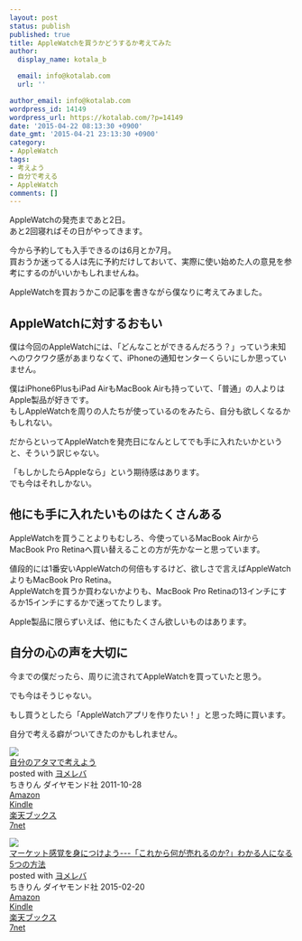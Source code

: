 ```yaml
---
layout: post
status: publish
published: true
title: AppleWatchを買うかどうするか考えてみた
author:
  display_name: kotala_b

  email: info@kotalab.com
  url: ''

author_email: info@kotalab.com
wordpress_id: 14149
wordpress_url: https://kotalab.com/?p=14149
date: '2015-04-22 08:13:30 +0900'
date_gmt: '2015-04-21 23:13:30 +0900'
category:
- AppleWatch
tags:
- 考えよう
- 自分で考える
- AppleWatch
comments: []
---
```

<p>AppleWatchの発売まであと2日。<br />
あと2回寝ればその日がやってきます。</p>
<p>今から予約しても入手できるのは6月とか7月。<br />
買おうか迷ってる人は先に予約だけしておいて、実際に使い始めた人の意見を参考にするのがいいかもしれませんね。</p>
<p>AppleWatchを買おうかこの記事を書きながら僕なりに考えてみました。<br />
<!--more--></p>
<h2>AppleWatchに対するおもい</h2>
<p>僕は今回のAppleWatchには、「どんなことができるんだろう？」っていう未知へのワクワク感があまりなくて、iPhoneの通知センターくらいにしか思っていません。</p>
<p>僕はiPhone6PlusもiPad AirもMacBook Airも持っていて、「普通」の人よりはApple製品が好きです。<br />
もしAppleWatchを周りの人たちが使っているのをみたら、自分も欲しくなるかもしれない。</p>
<p>だからといってAppleWatchを発売日になんとしてでも手に入れたいかというと、そういう訳じゃない。</p>
<p>「もしかしたらAppleなら」という期待感はあります。<br />
でも今はそれしかない。</p>
<h2>他にも手に入れたいものはたくさんある</h2>
<p>AppleWatchを買うことよりもむしろ、今使っているMacBook AirからMacBook Pro Retinaへ買い替えることの方が先かなーと思っています。</p>
<p>値段的には1番安いAppleWatchの何倍もするけど、欲しさで言えばAppleWatchよりもMacBook Pro Retina。<br />
AppleWatchを買うか買わないかよりも、MacBook Pro Retinaの13インチにするか15インチにするかで迷ってたりします。</p>
<p>Apple製品に限らずいえば、他にもたくさん欲しいものはあります。</p>
<h2>自分の心の声を大切に</h2>
<p>今までの僕だったら、周りに流されてAppleWatchを買っていたと思う。</p>
<p>でも今はそうじゃない。</p>
<p>もし買うとしたら「AppleWatchアプリを作りたい！」と思った時に買います。</p>
<p>自分で考える癖がついてきたのかもしれません。</p>
<div class="booklink-box">
<div class="booklink-image"><a href="http://www.amazon.co.jp/exec/obidos/asin/4478017034/same-22/" rel="nofollow" target="_blank"><img src="http://ecx.images-amazon.com/images/I/51-9XYcXd8L._SL160_.jpg" style="border: none;" /></a></div>
<div class="booklink-info">
<div class="booklink-name"><a href="http://www.amazon.co.jp/exec/obidos/asin/4478017034/same-22/" rel="nofollow" target="_blank">自分のアタマで考えよう</a>
<div class="booklink-powered-date">posted with <a href="http://yomereba.com" rel="nofollow" target="_blank">ヨメレバ</a></div>
</div>
<div class="booklink-detail">ちきりん ダイヤモンド社 2011-10-28    </div>
<div class="booklink-link2">
<div class="shoplinkamazon"><a href="http://www.amazon.co.jp/exec/obidos/asin/4478017034/same-22/" rel="nofollow" target="_blank">Amazon</a></div>
<div class="shoplinkkindle"><a href="http://www.amazon.co.jp/exec/obidos/ASIN/B0081WMC6O/same-22/" rel="nofollow" target="_blank">Kindle</a></div>
<div class="shoplinkrakuten"><a href="http://c.af.moshimo.com/af/c/click?a_id=374939&p_id=56&pc_id=56&pl_id=637&s_v=b5Rz2P0601xu&url=http%3A%2F%2Fbooks.rakuten.co.jp%2Frb%2F11369129%2F" rel="nofollow" target="_blank">楽天ブックス</a><img src="http://i.af.moshimo.com/af/i/impression?a_id=374939&p_id=56&pc_id=56&pl_id=637" width="1" height="1" style="border:none;"></div>
<div class="shoplinkseven"><a href="http://ck.jp.ap.valuecommerce.com/servlet/referral?sid=2967684&pid=881104827&vc_url=http%3A%2F%2Fwww.7netshopping.jp%2Fbooks%2Fsearch_result%2F%3Fctgy%3Dbooks%26code%3D4478017034" target="_blank">7net</a><img src="http://atq.ad.valuecommerce.com/servlet/atq/gifbanner?sid=2967684&pid=881104827" height="1" width="1" border="0"></div>
</p></div>
</div>
<div class="booklink-footer"></div>
</div>
<div class="booklink-box">
<div class="booklink-image"><a href="http://www.amazon.co.jp/exec/obidos/asin/4478064784/same-22/" rel="nofollow" target="_blank"><img src="http://ecx.images-amazon.com/images/I/51GLVSqdPLL._SL160_.jpg" style="border: none;" /></a></div>
<div class="booklink-info">
<div class="booklink-name"><a href="http://www.amazon.co.jp/exec/obidos/asin/4478064784/same-22/" rel="nofollow" target="_blank">マーケット感覚を身につけよう---「これから何が売れるのか?」わかる人になる5つの方法</a>
<div class="booklink-powered-date">posted with <a href="http://yomereba.com" rel="nofollow" target="_blank">ヨメレバ</a></div>
</div>
<div class="booklink-detail">ちきりん ダイヤモンド社 2015-02-20    </div>
<div class="booklink-link2">
<div class="shoplinkamazon"><a href="http://www.amazon.co.jp/exec/obidos/asin/4478064784/same-22/" rel="nofollow" target="_blank">Amazon</a></div>
<div class="shoplinkkindle"><a href="http://www.amazon.co.jp/exec/obidos/ASIN/B00TPC8JXE/same-22/" rel="nofollow" target="_blank">Kindle</a></div>
<div class="shoplinkrakuten"><a href="http://c.af.moshimo.com/af/c/click?a_id=374939&p_id=56&pc_id=56&pl_id=637&s_v=b5Rz2P0601xu&url=http%3A%2F%2Fbooks.rakuten.co.jp%2Frb%2F13092091%2F" rel="nofollow" target="_blank">楽天ブックス</a><img src="http://i.af.moshimo.com/af/i/impression?a_id=374939&p_id=56&pc_id=56&pl_id=637" width="1" height="1" style="border:none;"></div>
<div class="shoplinkseven"><a href="http://ck.jp.ap.valuecommerce.com/servlet/referral?sid=2967684&pid=881104827&vc_url=http%3A%2F%2Fwww.7netshopping.jp%2Fbooks%2Fsearch_result%2F%3Fctgy%3Dbooks%26code%3D4478064784" target="_blank">7net</a><img src="http://atq.ad.valuecommerce.com/servlet/atq/gifbanner?sid=2967684&pid=881104827" height="1" width="1" border="0"></div>
</p></div>
</div>
<div class="booklink-footer"></div>
</div>
